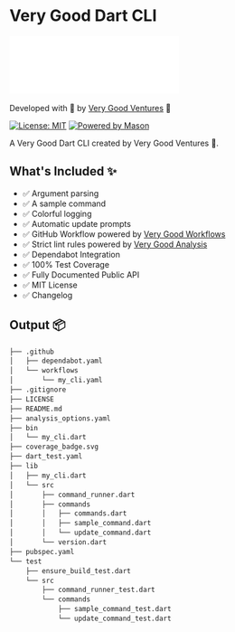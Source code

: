 # Very Good Dart CLI

[![Very Good Ventures][logo_white]][very_good_ventures_link_dark]

Developed with 💙 by [Very Good Ventures][very_good_ventures_link] 🦄

[![License: MIT][license_badge]][license_link]
[![Powered by Mason](https://img.shields.io/endpoint?url=https%3A%2F%2Ftinyurl.com%2Fmason-badge)](https://github.com/felangel/mason)

A Very Good Dart CLI created by Very Good Ventures 🦄.

## What's Included ✨

- ✅ Argument parsing
- ✅ A sample command
- ✅ Colorful logging
- ✅ Automatic update prompts
- ✅ GitHub Workflow powered by [Very Good Workflows][very_good_workflows_link]
- ✅ Strict lint rules powered by [Very Good Analysis][very_good_analysis_link]
- ✅ Dependabot Integration
- ✅ 100% Test Coverage
- ✅ Fully Documented Public API
- ✅ MIT License
- ✅ Changelog

## Output 📦

```sh
├── .github
│   ├── dependabot.yaml
│   └── workflows
│       └── my_cli.yaml
├── .gitignore
├── LICENSE
├── README.md
├── analysis_options.yaml
├── bin
│   └── my_cli.dart
├── coverage_badge.svg
├── dart_test.yaml
├── lib
│   ├── my_cli.dart
│   └── src
│       ├── command_runner.dart
│       ├── commands
│       │   ├── commands.dart
│       │   ├── sample_command.dart
│       │   └── update_command.dart
│       └── version.dart
├── pubspec.yaml
└── test
    ├── ensure_build_test.dart
    └── src
        ├── command_runner_test.dart
        └── commands
            ├── sample_command_test.dart
            └── update_command_test.dart
```

[license_badge]: https://img.shields.io/badge/license-MIT-blue.svg
[license_link]: https://opensource.org/licenses/MIT
[logo_white]: https://raw.githubusercontent.com/VGVentures/very_good_brand/main/styles/README/vgv_logo_white.png#gh-dark-mode-only
[very_good_analysis_link]: https://pub.dev/packages/very_good_analysis
[very_good_ventures_link_dark]: https://verygood.ventures#gh-dark-mode-only
[very_good_ventures_link]: https://verygood.ventures
[very_good_workflows_link]: https://github.com/VeryGoodOpenSource/very_good_workflows
